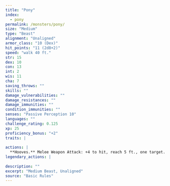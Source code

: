 ```yaml
---
title: "Pony"
index:
  - pony
permalink: /monsters/pony/
size: "Medium"
type: "Beast"
alignment: "Unaligned"
armor_class: "10 (Dex)"
hit_points: "11 (2d8+2)"
speed: "walk 40 ft."
str: 15
dex: 10
con: 13
int: 2
wis: 11
cha: 7
saving_throws: ""
skills: ""
damage_vulnerabilities: ""
damage_resistances: ""
damage_immunities: ""
condition_immunities: ""
senses: "Passive Perception 10"
languages: ""
challenge_rating: 0.125
xp: 25
proficiency_bonus: "+2"
traits: |
  
actions: |
  **Hooves.** Melee Weapon Attack: +4 to hit, reach 5 ft., one target. Hit: 7 (2d4 + 2) bludgeoning damage.  
legendary_actions: |
  
description: ""
excerpt: "Medium Beast, Unaligned"
source: "Basic Rules"
---
```

